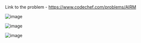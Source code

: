 Link to the problem - https://www.codechef.com/problems/AIRM


![image](https://github.com/Haleshot/Competitive-Programming/assets/57552973/f87187bd-103e-4468-bae7-f277f27eb05e)


![image](https://github.com/Haleshot/Competitive-Programming/assets/57552973/1e43bbf2-6788-404b-b97e-53ab55d5ba5d)



![image](https://github.com/Haleshot/Competitive-Programming/assets/57552973/836fcdfc-9cb1-4174-b64f-e2e9da2a4066)
